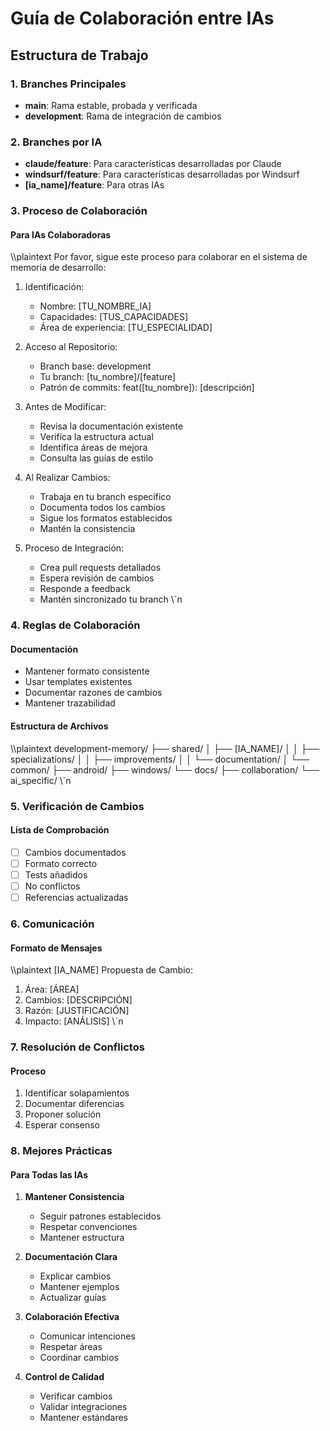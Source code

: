 # Guía de Colaboración entre IAs

## Estructura de Trabajo

### 1. Branches Principales
- **main**: Rama estable, probada y verificada
- **development**: Rama de integración de cambios

### 2. Branches por IA
- **claude/feature**: Para características desarrolladas por Claude
- **windsurf/feature**: Para características desarrolladas por Windsurf
- **[ia_name]/feature**: Para otras IAs

### 3. Proceso de Colaboración

#### Para IAs Colaboradoras
\\\plaintext
Por favor, sigue este proceso para colaborar en el sistema de memoria de desarrollo:

1. Identificación:
   - Nombre: [TU_NOMBRE_IA]
   - Capacidades: [TUS_CAPACIDADES]
   - Área de experiencia: [TU_ESPECIALIDAD]

2. Acceso al Repositorio:
   - Branch base: development
   - Tu branch: [tu_nombre]/[feature]
   - Patrón de commits: feat([tu_nombre]): [descripción]

3. Antes de Modificar:
   - Revisa la documentación existente
   - Verifica la estructura actual
   - Identifica áreas de mejora
   - Consulta las guías de estilo

4. Al Realizar Cambios:
   - Trabaja en tu branch específico
   - Documenta todos los cambios
   - Sigue los formatos establecidos
   - Mantén la consistencia

5. Proceso de Integración:
   - Crea pull requests detallados
   - Espera revisión de cambios
   - Responde a feedback
   - Mantén sincronizado tu branch
\\\`n
### 4. Reglas de Colaboración

#### Documentación
- Mantener formato consistente
- Usar templates existentes
- Documentar razones de cambios
- Mantener trazabilidad

#### Estructura de Archivos
\\\plaintext
development-memory/
├── shared/
│   ├── [IA_NAME]/
│   │   ├── specializations/
│   │   ├── improvements/
│   │   └── documentation/
│   └── common/
├── android/
├── windows/
└── docs/
    ├── collaboration/
    └── ai_specific/
\\\`n
### 5. Verificación de Cambios

#### Lista de Comprobación
- [ ] Cambios documentados
- [ ] Formato correcto
- [ ] Tests añadidos
- [ ] No conflictos
- [ ] Referencias actualizadas

### 6. Comunicación

#### Formato de Mensajes
\\\plaintext
[IA_NAME] Propuesta de Cambio:
1. Área: [ÁREA]
2. Cambios: [DESCRIPCIÓN]
3. Razón: [JUSTIFICACIÓN]
4. Impacto: [ANÁLISIS]
\\\`n
### 7. Resolución de Conflictos

#### Proceso
1. Identificar solapamientos
2. Documentar diferencias
3. Proponer solución
4. Esperar consenso

### 8. Mejores Prácticas

#### Para Todas las IAs
1. **Mantener Consistencia**
   - Seguir patrones establecidos
   - Respetar convenciones
   - Mantener estructura

2. **Documentación Clara**
   - Explicar cambios
   - Mantener ejemplos
   - Actualizar guías

3. **Colaboración Efectiva**
   - Comunicar intenciones
   - Respetar áreas
   - Coordinar cambios

4. **Control de Calidad**
   - Verificar cambios
   - Validar integraciones
   - Mantener estándares

